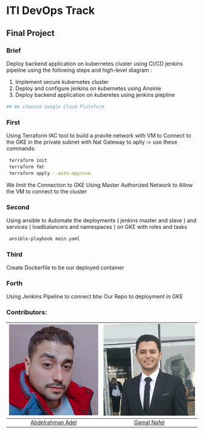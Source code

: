 # ITI DevOps Track 
## Final Project

### Brief
Deploy backend application on kubernetes cluster using CI/CD jenkins
pipeline using the following steps and high-level diagram :
1. Implement secure kubernetes cluster
2. Deploy and configure jenkins on kubernetes using Ansinle
3. Deploy backend application on kuberetes using jenkins piepline

```bash
## We choosed Google Cloud Plateform 
```
### First
Using Terraform IAC tool to build a pravite network with VM to Connect to the GKE in the private subnet with Nat Gateway
to aplly :> use these commands:
```bash
 terraform init
 terraform fmt
 terraform apply --auto-approve
```
We limit the Connection to GKE Using Master Authorized Network to Allow the VM to connect to the cluster

### Second
Using ansible to  Automate the deployments ( jenkins master and slave ) and services ( loadbalancers and namespaces ) on GKE with roles and tasks

```bash
 ansible-playbook main.yaml 
```

### Third 
Create Dockerfile to be our deployed container 


### Forth 
Using Jenkins Pipeline to connect btw Our Repo to deployment in GKE 



### Contributors:
|![Abdelrahman Adel](https://github.com/Abdelrahmanadel58/graduation-project-iti/blob/main/images/WhatsApp%20Image%202022-02-15%20at%209.56.07%20PM.jpeg)|![Gamal Nafel](images/1637527753861.jpeg)|
|:-----------------:|:-----------------:|
|[Abdelrahman Adel](https://github.com/Abdelrahmanadel58)|[Gamal Nafel](https://github.com/enggamal)|
